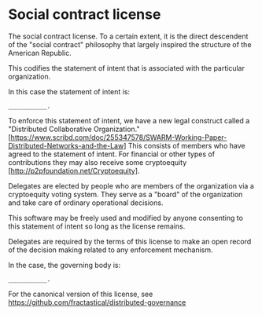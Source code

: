 # Social contract license

The social contract license. To a certain extent, it is the direct descendent of the "social contract" philosophy that largely inspired the structure of the American Republic.

This codifies the statement of intent that is associated with the particular organization.

In this case the statement of intent is:

    ___________.

To enforce this statement of intent, we have a new legal construct called a "Distributed Collaborative Organization."  [https://www.scribd.com/doc/255347578/SWARM-Working-Paper-Distributed-Networks-and-the-Law] This consists of members who have agreed to the statement of intent. For financial or other types of contributions they may also receive some cryptoequity [http://p2pfoundation.net/Cryptoequity].

Delegates are elected by people who are members of the organization via a cryptoequity voting system. They serve as a "board" of the organization and take care of ordinary operational decisions.

This software may be freely used and modified by anyone consenting to this statement of intent so long as the license remains.

Delegates are required by the terms of this license to make an open record of the decision making related to any enforcement mechanism.

In the case, the governing body is:

    ___________.

For the canonical version of this license, see https://github.com/fractastical/distributed-governance

